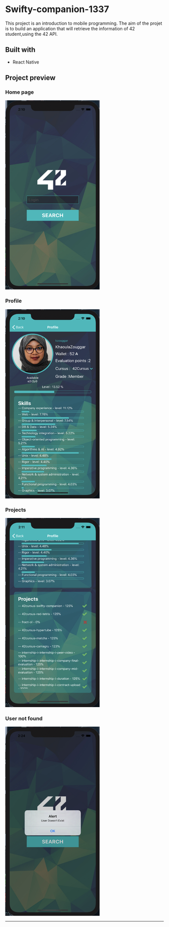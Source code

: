 # Swifty-companion-1337

This project is an introduction to mobile programming. The aim of the projet is to build an application that will retrieve the information of 42 student,using the 42 API.

## Built with

- React Native


## Project preview

### Home page

<img src="https://github.com/khaoulazouggar/Swifty-companion-1337/blob/main/Views/Home.png" width="300" height="600"/>

### Profile

<img src="https://github.com/khaoulazouggar/Swifty-companion-1337/blob/main/Views/Profile.png" width="300" height="600"/>

### Projects

<img src="https://github.com/khaoulazouggar/Swifty-companion-1337/blob/main/Views/Projects.png" width="300" height="600"/>

### User not found

<img src="https://github.com/khaoulazouggar/Swifty-companion-1337/blob/main/Views/Notfound.png" width="300" height="600"/>

<hr/>
